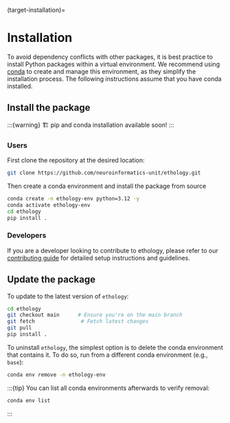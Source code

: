 (target-installation)=
# Installation

To avoid dependency conflicts with other packages, it is best practice to install Python packages within a virtual environment.
We recommend using [conda](conda:) to create and manage this environment, as they simplify the installation process.
The following instructions assume that you have conda installed.

## Install the package

:::{warning}
🏗️ pip and conda installation available soon!
:::


### Users
First clone the repository at the desired location:

```bash
git clone https://github.com/neuroinformatics-unit/ethology.git
```

Then create a conda environment and install the package from source
```sh
conda create -n ethology-env python=3.12 -y
conda activate ethology-env
cd ethology
pip install .
```

### Developers
If you are a developer looking to contribute to ethology, please refer to our [contributing guide](community/contributing.rst) for detailed setup instructions and guidelines.

## Update the package

To update to the latest version of `ethology`:
```sh
cd ethology
git checkout main      # Ensure you're on the main branch
git fetch               # Fetch latest changes
git pull
pip install .
```

To uninstall `ethology`, the simplest option is to delete the conda environment that contains it. To do so, run from a different conda environment (e.g., `base`):
```sh
conda env remove -n ethology-env
```

:::{tip}
You can list all conda environments afterwards to verify removal:
```sh
conda env list
```
:::
